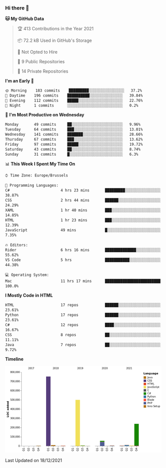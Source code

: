 ### Hi there 👋

<!--START_SECTION:waka-->
**🐱 My GitHub Data** 

> 🏆 413 Contributions in the Year 2021
 > 
> 📦 72.2 kB Used in GitHub's Storage 
 > 
> 🚫 Not Opted to Hire
 > 
> 📜 9 Public Repositories 
 > 
> 🔑 14 Private Repositories  
 > 
**I'm an Early 🐤** 

```text
🌞 Morning    183 commits    █████████░░░░░░░░░░░░░░░░   37.2% 
🌆 Daytime    196 commits    ██████████░░░░░░░░░░░░░░░   39.84% 
🌃 Evening    112 commits    █████░░░░░░░░░░░░░░░░░░░░   22.76% 
🌙 Night      1 commits      ░░░░░░░░░░░░░░░░░░░░░░░░░   0.2%

```
📅 **I'm Most Productive on Wednesday** 

```text
Monday       49 commits     ██░░░░░░░░░░░░░░░░░░░░░░░   9.96% 
Tuesday      64 commits     ███░░░░░░░░░░░░░░░░░░░░░░   13.01% 
Wednesday    141 commits    ███████░░░░░░░░░░░░░░░░░░   28.66% 
Thursday     67 commits     ███░░░░░░░░░░░░░░░░░░░░░░   13.62% 
Friday       97 commits     █████░░░░░░░░░░░░░░░░░░░░   19.72% 
Saturday     43 commits     ██░░░░░░░░░░░░░░░░░░░░░░░   8.74% 
Sunday       31 commits     █░░░░░░░░░░░░░░░░░░░░░░░░   6.3%

```


📊 **This Week I Spent My Time On** 

```text
⌚︎ Time Zone: Europe/Brussels

💬 Programming Languages: 
C#                       4 hrs 23 mins       █████████░░░░░░░░░░░░░░░░   38.87% 
CSS                      2 hrs 44 mins       ██████░░░░░░░░░░░░░░░░░░░   24.29% 
XAML                     1 hr 40 mins        ███░░░░░░░░░░░░░░░░░░░░░░   14.85% 
HTML                     1 hr 23 mins        ███░░░░░░░░░░░░░░░░░░░░░░   12.39% 
JavaScript               49 mins             █░░░░░░░░░░░░░░░░░░░░░░░░   7.35%

🔥 Editors: 
Rider                    6 hrs 16 mins       ██████████████░░░░░░░░░░░   55.62% 
VS Code                  5 hrs               ███████████░░░░░░░░░░░░░░   44.38%

💻 Operating System: 
Mac                      11 hrs 17 mins      █████████████████████████   100.0%

```

**I Mostly Code in HTML** 

```text
HTML                     17 repos            ██████░░░░░░░░░░░░░░░░░░░   23.61% 
Python                   17 repos            ██████░░░░░░░░░░░░░░░░░░░   23.61% 
C#                       12 repos            ████░░░░░░░░░░░░░░░░░░░░░   16.67% 
CSS                      8 repos             ██░░░░░░░░░░░░░░░░░░░░░░░   11.11% 
Java                     7 repos             ██░░░░░░░░░░░░░░░░░░░░░░░   9.72%

```


**Timeline**

![Chart not found](https://raw.githubusercontent.com/guillaumedeplancke/guillaumedeplancke/main/charts/bar_graph.png) 


 Last Updated on 18/12/2021
<!--END_SECTION:waka-->
